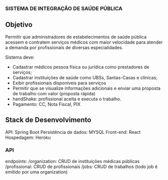 ### SISTEMA DE INTEGRAÇÃO DE SAÚDE PÚBLICA
## Objetivo

Permitir que administradores de estabelecimentos de saúde pública acessem e contratem serviços médicos com maior velocidade para atender a demanda por 
profissionais de diversas especialidades. 

Sistema deve: 
- Cadastrar médicos pessoa física ou jurídica como prestadores de serviços;
- Cadastrar instituições de saúde como UBSs, Santas-Casas e clínicas;
- Exibir profissionais disponíveis para serviços
- Permitir que se visualize informações adicionais e enviar uma proposta de trabalho com valor (proposta rápida)
- handShake: profissional aceita e executa o trabalho.
- Pagamento: CC, Nota Fiscal, PIX

## Stack de Desenvolvimento

API: Spring Boot 
Persistência de dados: MYSQL
Front-end: React
Hospedagem: Heroku


### API

endpoints:
/organization: CRUD de instituições médicas públicas
/profissional: CRUD de profissionais
/jobs: CRUD de trabalhos (todo job é emitido por uma organization)



